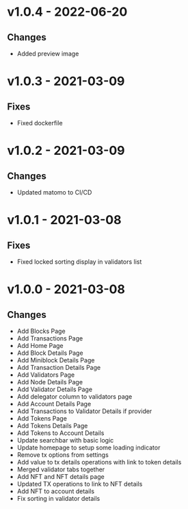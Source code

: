 # v1.0.4 - 2022-06-20

## Changes
- Added preview image

# v1.0.3 - 2021-03-09

## Fixes
- Fixed dockerfile

# v1.0.2 - 2021-03-09

## Changes
- Updated matomo to CI/CD

# v1.0.1 - 2021-03-08

## Fixes
- Fixed locked sorting display in validators list

# v1.0.0 - 2021-03-08

## Changes
- Add Blocks Page
- Add Transactions Page
- Add Home Page
- Add Block Details Page
- Add Miniblock Details Page
- Add Transaction Details Page
- Add Validators Page
- Add Node Details Page
- Add Validator Details Page
- Add delegator column to validators page
- Add Account Details Page
- Add Transactions to Validator Details if provider
- Add Tokens Page
- Add Tokens Details Page
- Add Tokens to Account Details
- Update searchbar with basic logic
- Update homepage to setup some loading indicator
- Remove tx options from settings
- Add value to tx details operations with link to token details
- Merged validator tabs together
- Add NFT and NFT details page
- Updated TX operations to link to NFT details
- Add NFT to account details
- Fix sorting in validator details
